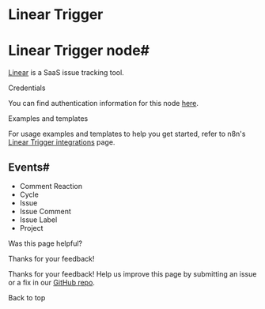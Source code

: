 # Linear Trigger

[ ](https://github.com/n8n-io/n8n-docs/edit/main/docs/integrations/builtin/trigger-nodes/n8n-nodes-base.lineartrigger.md "Edit this page")

# Linear Trigger node#

[Linear](https://linear.app/) is a SaaS issue tracking tool.

Credentials

You can find authentication information for this node [here](../../credentials/linear/).

Examples and templates

For usage examples and templates to help you get started, refer to n8n's [Linear Trigger integrations](https://n8n.io/integrations/linear-trigger/) page.

## Events#

  * Comment Reaction
  * Cycle
  * Issue
  * Issue Comment
  * Issue Label
  * Project

Was this page helpful? 

Thanks for your feedback! 

Thanks for your feedback! Help us improve this page by submitting an issue or a fix in our [GitHub repo](https://github.com/n8n-io/n8n-docs). 

Back to top 
